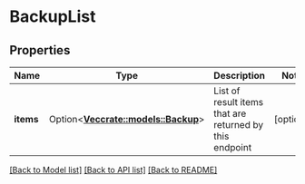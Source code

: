 # BackupList

## Properties

Name | Type | Description | Notes
------------ | ------------- | ------------- | -------------
**items** | Option<[**Vec<crate::models::Backup>**](Backup.md)> | List of result items that are returned by this endpoint | [optional]

[[Back to Model list]](../README.md#documentation-for-models) [[Back to API list]](../README.md#documentation-for-api-endpoints) [[Back to README]](../README.md)


